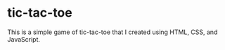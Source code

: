 # tic-tac-toe
 
This is a simple game of tic-tac-toe that I created using HTML, CSS, and JavaScript.
